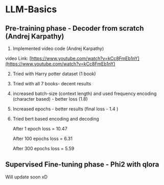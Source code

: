 # LLM-Basics

## Pre-training phase - Decoder from scratch (Andrej Karpathy)
1. Implemented video code (Andrej Karpathy)

video Link: [https://www.youtube.com/watch?v=kCc8FmEb1nY](https://www.youtube.com/watch?v=kCc8FmEb1nY)

2. Tried with Harry potter dataset (1 book)
3. Tried with all 7 books- decent results
4. increased batch-size (context length) and used frequency encoding (character based) - better loss (1.8)
5. Increased epochs - better results (final loss - 1.4 )
6. Tried bert based encoding and decoding 

    After 1 epoch loss = 10.47

    After 100 epochs loss = 6.31

    After 300 epochs loss = 5.59

## Supervised Fine-tuning phase - Phi2 with qlora
Will update soon xD
